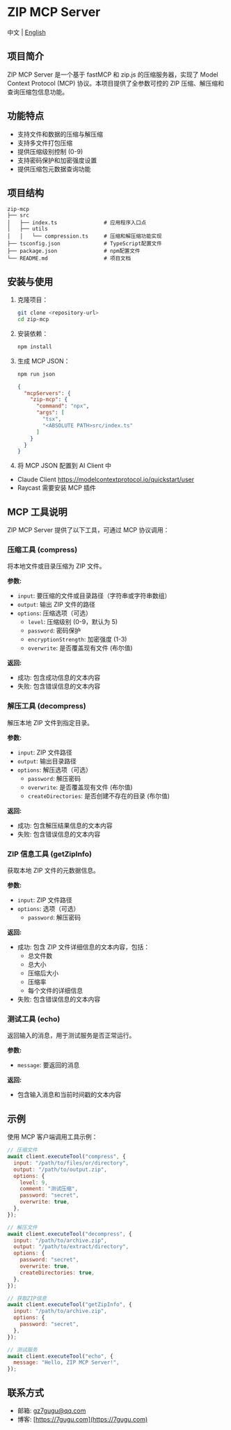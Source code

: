 # ZIP MCP Server

中文 | [English](README.md)

## 项目简介

ZIP MCP Server 是一个基于 fastMCP 和 zip.js 的压缩服务器，实现了 Model Context Protocol (MCP) 协议。本项目提供了全参数可控的 ZIP 压缩、解压缩和查询压缩包信息功能。

## 功能特点

- 支持文件和数据的压缩与解压缩
- 支持多文件打包压缩
- 提供压缩级别控制 (0-9)
- 支持密码保护和加密强度设置
- 提供压缩包元数据查询功能

## 项目结构

```
zip-mcp
├── src
│   ├── index.ts               # 应用程序入口点
│   ├── utils
│   │   └── compression.ts     # 压缩和解压缩功能实现
├── tsconfig.json              # TypeScript配置文件
├── package.json               # npm配置文件
└── README.md                  # 项目文档
```

## 安装与使用

1. 克隆项目：

   ```bash
   git clone <repository-url>
   cd zip-mcp
   ```

2. 安装依赖：

   ```bash
   npm install
   ```

3. 生成 MCP JSON：

    ```bash
    npm run json
    ```

    ```JSON
    {
      "mcpServers": {
        "zip-mcp": {
          "command": "npx",
          "args": [
            "tsx",
            "<ABSOLUTE PATH>src/index.ts"
          ]
        }
      }
    }
    ```

4. 将 MCP JSON 配置到 AI Client 中

- Claude Client https://modelcontextprotocol.io/quickstart/user
- Raycast 需要安装 MCP 插件

## MCP 工具说明

ZIP MCP Server 提供了以下工具，可通过 MCP 协议调用：

### 压缩工具 (compress)

将本地文件或目录压缩为 ZIP 文件。

**参数:**

- `input`: 要压缩的文件或目录路径（字符串或字符串数组）
- `output`: 输出 ZIP 文件的路径
- `options`: 压缩选项（可选）
  - `level`: 压缩级别 (0-9，默认为 5)
  - `password`: 密码保护
  - `encryptionStrength`: 加密强度 (1-3)
  - `overwrite`: 是否覆盖现有文件 (布尔值)

**返回:**

- 成功: 包含成功信息的文本内容
- 失败: 包含错误信息的文本内容

### 解压工具 (decompress)

解压本地 ZIP 文件到指定目录。

**参数:**

- `input`: ZIP 文件路径
- `output`: 输出目录路径
- `options`: 解压选项（可选）
  - `password`: 解压密码
  - `overwrite`: 是否覆盖现有文件 (布尔值)
  - `createDirectories`: 是否创建不存在的目录 (布尔值)

**返回:**

- 成功: 包含解压结果信息的文本内容
- 失败: 包含错误信息的文本内容

### ZIP 信息工具 (getZipInfo)

获取本地 ZIP 文件的元数据信息。

**参数:**

- `input`: ZIP 文件路径
- `options`: 选项（可选）
  - `password`: 解压密码

**返回:**

- 成功: 包含 ZIP 文件详细信息的文本内容，包括：
  - 总文件数
  - 总大小
  - 压缩后大小
  - 压缩率
  - 每个文件的详细信息
- 失败: 包含错误信息的文本内容

### 测试工具 (echo)

返回输入的消息，用于测试服务是否正常运行。

**参数:**

- `message`: 要返回的消息

**返回:**

- 包含输入消息和当前时间戳的文本内容

## 示例

使用 MCP 客户端调用工具示例：

```javascript
// 压缩文件
await client.executeTool("compress", {
  input: "/path/to/files/or/directory",
  output: "/path/to/output.zip",
  options: {
    level: 9,
    comment: "测试压缩",
    password: "secret",
    overwrite: true,
  },
});

// 解压文件
await client.executeTool("decompress", {
  input: "/path/to/archive.zip",
  output: "/path/to/extract/directory",
  options: {
    password: "secret",
    overwrite: true,
    createDirectories: true,
  },
});

// 获取ZIP信息
await client.executeTool("getZipInfo", {
  input: "/path/to/archive.zip",
  options: {
    password: "secret",
  },
});

// 测试服务
await client.executeTool("echo", {
  message: "Hello, ZIP MCP Server!",
});
```

## 联系方式

- 邮箱: [gz7gugu@qq.com](mailto:gz7gugu@qq.com)
- 博客: [https://7gugu.com](https://7gugu.com)

